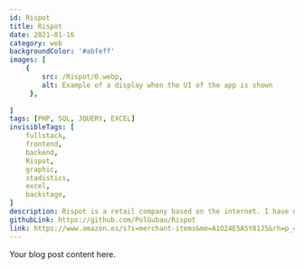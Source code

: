 ```yaml
---
id: Rispot
title: Rispot
date: 2021-01-16
category: web
backgroundColor: '#abfeff'
images: [
    {
        src: /Rispot/0.webp,
        alt: Example of a display when the UI of the app is shown
     },
     
]   
tags: [PHP, SQL, JQUERY, EXCEL]
invisibleTags: [
    fullstack,
    frontend,
    backend,
    Rispot,
    graphic,
    stadistics,
    excel,
    backstage,
]
description: Rispot is a retail company based on the internet. I have developed the entire internal database system and the 'backstage' of the website, where you can view the data of all sales and see their statistics.
githubLink: https://github.com/PolGubau/Rispot
link: https://www.amazon.es/s?i=merchant-items&me=A1O24E5ASY81J5&rh=p_4%3ARISPOT
---
```


Your blog post content here.